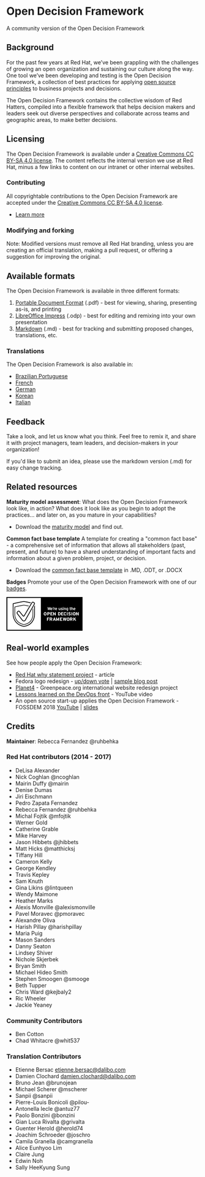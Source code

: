 # Open Decision Framework
A community version of the Open Decision Framework

## Background
For the past few years at Red Hat, we’ve been grappling with the challenges of growing an open organization and sustaining our culture along the way. One tool we’ve been developing and testing is the Open Decision Framework, a collection of best practices for applying [open source principles](https://opensource.com/open-source-way) to business projects and decisions. 

The Open Decision Framework contains the collective wisdom of Red Hatters, compiled into a flexible framework that helps decision makers and leaders seek out diverse perspectives and collaborate across teams and geographic areas, to make better decisions. 

## Licensing
The Open Decision Framework is available under a [Creative Commons CC BY-SA 4.0 license](http://creativecommons.org/licenses/by-sa/4.0/). The content reflects the internal version we use at Red Hat, minus a few links to content on our intranet or other internal websites. 

### Contributing

All copyrightable contributions to the Open Decision Framework are accepted under the [Creative Commons CC BY-SA 4.0 license](http://creativecommons.org/licenses/by-sa/4.0/). 
* [Learn more](CONTRIBUTING.md)

### Modifying and forking

Note: Modified versions must remove all Red Hat branding, unless you are creating an official translation, making a pull request, or offering a suggestion for improving the original.

## Available formats
The Open Decision Framework is available in three different formats:

1. [Portable Document Format](ODF-community.pdf) (.pdf) - best for viewing, sharing, presenting as-is, and printing
2. [LibreOffice Impress](ODF-community.odp) (.odp) - best for editing and remixing into your own presentation
3. [Markdown](ODF-community.md) (.md) - best for tracking and submitting proposed changes, translations, etc.

### Translations
The Open Decision Framework is also available in:

* [Brazilian Portuguese](pt_BR)
* [French](fr_FR)
* [German](de_DE)
* [Korean](ko_KR)
* [Italian](it_IT)

## Feedback
Take a look, and let us know what you think. Feel free to remix it, and share it with project managers, team leaders, and decision-makers in your organization!

If you'd like to submit an idea, please use the markdown version (.md) for easy change tracking.

## Related resources

**Maturity model assessment**: 
What does the Open Decision Framework look like, in action? What does it look like as you begin to adopt the practices... and later on, as you mature in your capabilities?
 * Download the [maturity model](maturity-model) and find out.

**Common fact base template**
A template for creating a "common fact base" - a comprehensive set of information that allows all stakeholders (past, present, and future) to have a shared understanding of important facts and information about a given problem, project, or decision.
* Download the [common fact base template](common-fact-base-template) in .MD, .ODT, or .DOCX

**Badges**
Promote your use of the Open Decision Framework with one of our [badges](/badges).

![ODF badge](/badges/ODF_Badge_Mojo-sidebar_horizontal.jpg)

## Real-world examples ##
See how people apply the Open Decision Framework:
* [Red Hat why statement project](https://www.linkedin.com/pulse/how-10000-people-helping-red-hat-rediscover-our-delisa-alexander/) - article
* Fedora logo redesign - [up/down vote](https://pagure.io/Fedora-Council/tickets/issue/248) | [sample blog post](https://blog.linuxgrrl.com/2019/02/06/fedora-logo-redesign-update/)
* [Planet4](https://wiki.greenpeace.org/Planet4) - Greenpeace.org international website redesign project
* [Lessons learned on the DevOps front](https://www.youtube.com/watch?v=vyirF0fYtEY) - YouTube video
* An open source start-up applies the Open Decision Framework - FOSSDEM 2018 [YouTube](https://www.youtube.com/watch?v=JpMBZ8KQrbc) | [slides](https://public.dalibo.com/exports/conferences/20180204_open_decision_framework/presentation_fosdem_30min.html#/) 

## Credits
**Maintainer**: Rebecca Fernandez @ruhbehka

### Red Hat contributors (2014 - 2017)
* DeLisa Alexander
* Nick Coghlan @ncoghlan
* Mairin Duffy @mairin
* Denise Dumas 
* Jiri Eischmann
* Pedro Zapata Fernandez
* Rebecca Fernandez @ruhbehka
* Michal Fojtik @mfojtik
* Werner Gold
* Catherine Grable
* Mike Harvey
* Jason Hibbets @jhibbets
* Matt Hicks @matthicksj
* Tiffany Hill
* Cameron Kelly
* George Kendley
* Travis Kepley 
* Sam Knuth
* Gina Likins @lintqueen
* Wendy Maimone
* Heather Marks
* Alexis Monville @alexismonville
* Pavel Moravec @pmoravec
* Alexandre Oliva 
* Harish Pillay @harishpillay
* Maria Puig
* Mason Sanders
* Danny Seaton
* Lindsey Shiver
* Nichole Skjerbek
* Bryan Smith
* Michael Hideo Smith
* Stephen Smoogen @smooge
* Beth Tupper
* Chris Ward @kejbaly2
* Ric Wheeler
* Jackie Yeaney

### Community Contributors
* Ben Cotton
* Chad Whitacre @whit537

### Translation Contributors
* Etienne Bersac etienne.bersac@dalibo.com
* Damien Clochard damien.clochard@dalibo.com
* Bruno Jean @brunojean
* Michael Scherer @mscherer
* Sanpii @sanpii
* Pierre-Louis Bonicoli @pilou-
* Antonella Iecle @antuz77
* Paolo Bonzini @bonzini
* Gian Luca Rivalta @grivalta
* Guenter Herold @herold74
* Joachim Schroeder @joschro
* Camila Granella @camgranella
* Alice Eunhyoo Lim
* Claire Jung
* Edwin Noh
* Sally HeeKyung Sung

